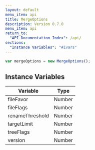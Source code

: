 ```yaml
---
layout: default
menu_item: api
title: MergeOptions
description: Version 0.7.0
menu_item: api
return_to:
  "API Documentation Index": /api/
sections:
  "Instance Variables": "#ivars"
---
```


```js
var mergeOptions = new MergeOptions();
```

## <a name="ivars"></a>Instance Variables

| Variable | Type |
| --- | --- |
| <a name="fileFavor"></a>fileFavor | Number |
| <a name="fileFlags"></a>fileFlags | Number |
| <a name="renameThreshold"></a>renameThreshold | Number |
| <a name="targetLimit"></a>targetLimit | Number |
| <a name="treeFlags"></a>treeFlags | Number |
| <a name="version"></a>version | Number |

